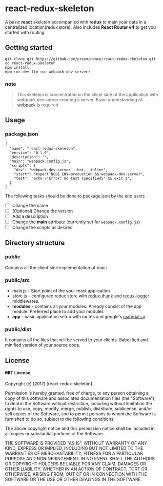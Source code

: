 # react-redux-skeleton
A basic **react** skeleton accompanied with **redux** to main your data in a centralized location(redux store). Also includes **React Router v4** to get you started with routing

## Getting started

```
git clone git https://github.com/preeminence/react-redux-skeleton.git
cd react-redux-skeleton
npm install
npm run dev (to run webpack dev server)
```

### note
> This skeleton is concentrated on the client side of the application with webpack dev server creating a server.
> Basic understanding of [webpack](https://webpack.js.org/) is required


## Usage

### package.json
```
{
  "name": "react-redux-skeleton",
  "version": "0.1.0",
  "description": "",
  "main": "webpack.config.js",
  "scripts": {
    "dev": "webpack-dev-server --hot --inline",
    "start": "export NODE_ENV=production && webpack-dev-server",
    "test": "echo \"Error: no test specified\" && exit 1",
  }
}
```
The following tasks should be done to package.json by the end users
- [ ] Change the name
- [ ] \(Optional) Change the version
- [ ] Add a description
- [ ] Change the **main** attribute (currently set for `webpack.config.js`)
- [ ] Change the scripts as desired

## Directory structure
### public
Contains all the client side implementation of react

### public/src 
- main.js - Start point of the your react application
- store.js - configured redux store with [redux-thunk](https://www.npmjs.com/package/redux-thunk) and [redux-logger](https://www.npmjs.com/package/redux-logger) middlewares.
- **modules** - contains all your modules. Already consist of the app module. Preferred place to add your modules
- **app** - basic application setup with routes and google's [material-ui](http://www.material-ui.com/#/) 

### public/dist
It contains all the files that will be served to your clients. Babelified and minified version of your source code.

## License
#### MIT License

Copyright (c) [2017] [react-redux-skeleton]

Permission is hereby granted, free of charge, to any person obtaining a copy
of this software and associated documentation files (the "Software"), to deal
in the Software without restriction, including without limitation the rights
to use, copy, modify, merge, publish, distribute, sublicense, and/or sell
copies of the Software, and to permit persons to whom the Software is
furnished to do so, subject to the following conditions:

The above copyright notice and this permission notice shall be included in all
copies or substantial portions of the Software.

THE SOFTWARE IS PROVIDED "AS IS", WITHOUT WARRANTY OF ANY KIND, EXPRESS OR
IMPLIED, INCLUDING BUT NOT LIMITED TO THE WARRANTIES OF MERCHANTABILITY,
FITNESS FOR A PARTICULAR PURPOSE AND NONINFRINGEMENT. IN NO EVENT SHALL THE
AUTHORS OR COPYRIGHT HOLDERS BE LIABLE FOR ANY CLAIM, DAMAGES OR OTHER
LIABILITY, WHETHER IN AN ACTION OF CONTRACT, TORT OR OTHERWISE, ARISING FROM,
OUT OF OR IN CONNECTION WITH THE SOFTWARE OR THE USE OR OTHER DEALINGS IN THE
SOFTWARE.

